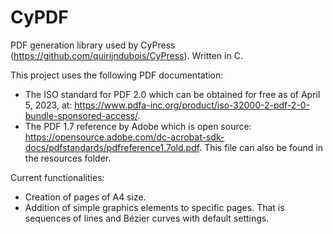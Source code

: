 # CyPDF

PDF generation library used by CyPress (https://github.com/quirijndubois/CyPress). Written in C.

This project uses the following PDF documentation:
* The ISO standard for PDF 2.0 which can be obtained for free as of April 5, 2023, at: https://www.pdfa-inc.org/product/iso-32000-2-pdf-2-0-bundle-sponsored-access/.
* The PDF 1.7 reference by Adobe which is open source: https://opensource.adobe.com/dc-acrobat-sdk-docs/pdfstandards/pdfreference1.7old.pdf. This file can also be found in the resources folder.


Current functionalities:
* Creation of pages of A4 size.
* Addition of simple graphics elements to specific pages. That is sequences of lines and Bézier curves with default settings.